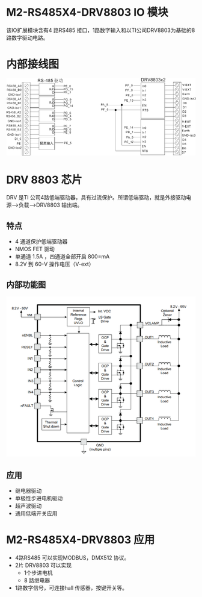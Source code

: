 # M2-RS485X4-DRV8803 IO 模块
该IO扩展模块含有4 路RS485 接口，1路数字输入和以TI公司DRV8803为基础的8路数字驱动电路。
# 内部接线图
![M2-RS485X4-DRV8803](./images/M2-RS485X4-DRV8803.png) 
# DRV 8803 芯片
DRV 是TI 公司4路低端驱动器，具有过流保护。所谓低端驱动，就是外接驱动电源-->负载-->DRV8803 输出端。
## 特点
+ 4 通道保护低端驱动器
+ NMOS FET 驱动
+ 单通道 1.5A ，四通道全部开启 800=mA
+ 8.2V 到 60-V 操作电压（V-ext）
## 内部功能图
![M2-RS485X4-DRV8803](./images/DRV8803Internal.png) 
## 应用
+ 继电器驱动
+ 单极性步进电机驱动
+ 超声波驱动
+ 通用低端开关应用
# M2-RS485X4-DRV8803 应用
- 4路RS485 可以实现MODBUS，DMX512 协议。
- 2片 DRV8803 可以实现
    - 1个步进电机
    - 8 路继电器
- 1路数字信号，可连接hall 传感器，按键开关等。
